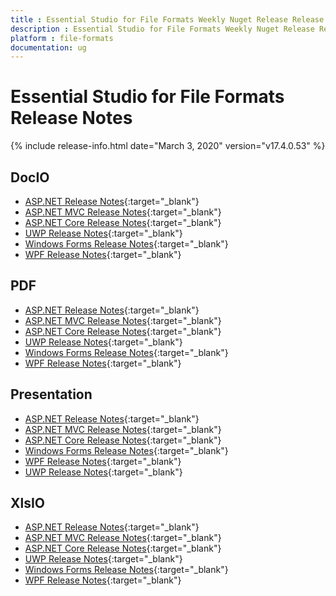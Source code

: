 ```yaml
---
title : Essential Studio for File Formats Weekly Nuget Release Release Notes  
description : Essential Studio for File Formats Weekly Nuget Release Release Notes  
platform : file-formats
documentation: ug
---
```


# Essential Studio for File Formats  Release Notes  

{% include release-info.html date="March 3, 2020" version="v17.4.0.53" %} 

## DocIO

* [ASP.NET Release Notes](/aspnet/release-notes/v17.4.0.53#docio){:target="_blank"}
* [ASP.NET MVC Release Notes](/aspnetmvc/release-notes/v17.4.0.53#docio){:target="_blank"}
* [ASP.NET Core Release Notes](/aspnet-core/release-notes/v17.4.0.53#docio){:target="_blank"}
* [UWP Release Notes](/uwp/release-notes/v17.4.0.53#docio){:target="_blank"}
* [Windows Forms Release Notes](/windowsforms/release-notes/v17.4.0.53#docio){:target="_blank"}
* [WPF Release Notes](/wpf/release-notes/v17.4.0.53#docio){:target="_blank"}


## PDF

* [ASP.NET Release Notes](/aspnet/release-notes/v17.4.0.53#pdf){:target="_blank"}
* [ASP.NET MVC Release Notes](/aspnetmvc/release-notes/v17.4.0.53#pdf){:target="_blank"}
* [ASP.NET Core Release Notes](/aspnet-core/release-notes/v17.4.0.53#pdf){:target="_blank"}
* [UWP Release Notes](/uwp/release-notes/v17.4.0.53#pdf){:target="_blank"}
* [Windows Forms Release Notes](/windowsforms/release-notes/v17.4.0.53#pdf){:target="_blank"}
* [WPF Release Notes](/wpf/release-notes/v17.4.0.53#pdf){:target="_blank"}


## Presentation

* [ASP.NET Release Notes](/aspnet/release-notes/v17.4.0.53#presentation){:target="_blank"}
* [ASP.NET MVC Release Notes](/aspnetmvc/release-notes/v17.4.0.53#presentation){:target="_blank"}
* [ASP.NET Core Release Notes](/aspnet-core/release-notes/v17.4.0.53#presentation){:target="_blank"}
* [Windows Forms Release Notes](/windowsforms/release-notes/v17.4.0.53#presentation){:target="_blank"}
* [WPF Release Notes](/wpf/release-notes/v17.4.0.53#presentation){:target="_blank"}
* [UWP Release Notes](/uwp/release-notes/v17.4.0.53#presentation){:target="_blank"}


## XlsIO

* [ASP.NET Release Notes](/aspnet/release-notes/v17.4.0.53#xlsio){:target="_blank"}
* [ASP.NET MVC Release Notes](/aspnetmvc/release-notes/v17.4.0.53#xlsio){:target="_blank"}
* [ASP.NET Core Release Notes](/aspnet-core/release-notes/v17.4.0.53#xlsio){:target="_blank"}
* [UWP Release Notes](/uwp/release-notes/v17.4.0.53#xlsio){:target="_blank"}
* [Windows Forms Release Notes](/windowsforms/release-notes/v17.4.0.53#xlsio){:target="_blank"}
* [WPF Release Notes](/wpf/release-notes/v17.4.0.53#xlsio){:target="_blank"}
